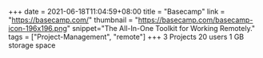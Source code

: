 +++
date = 2021-06-18T11:04:59+08:00
title = "Basecamp"
link = "https://basecamp.com/"
thumbnail = "https://basecamp.com/basecamp-icon-196x196.png"
snippet="The All-In-One Toolkit for Working Remotely."
tags = ["Project-Management", "remote"]
+++
3 Projects
20 users
1 GB storage space